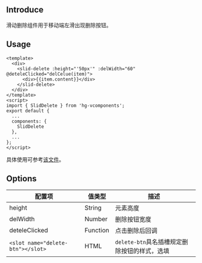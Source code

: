 ## Introduce
滑动删除组件用于移动端左滑出现删除按钮。

## Usage
```
<template>
  <div>
    <slid-delete :height="'50px'" :delWidth="60" @deteleClicked="delCelue(item)">
      <div>{{item.content}}</div>
    </slid-delete>
  </div>
</template>
<script>
import { SlidDelete } from 'hg-vcomponents';
export default {
  ...
  components: {
    SlidDelete
  },
  ...
};
</script>
```
具体使用可参考[该文件](../../examples/sliddelete.vue)。

## Options
配置项 | 值类型 | 描述
--- | --- | ---
height | String | 元素高度
delWidth | Number | 删除按钮宽度
deteleClicked | Function | 点击删除后回调
`<slot name="delete-btn"></slot>` | HTML | `delete-btn`具名插槽规定删除按钮的样式，选填